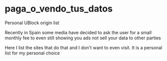 # paga_o_vendo_tus_datos

Personal UBlock origin list

Recently in Spain some media have decided to ask the user for a small monthly fee to even still showing you ads not sell your data to other parties

Here I list the sites that do that and I don't want to even visit. It is a personal list for my personal choice

